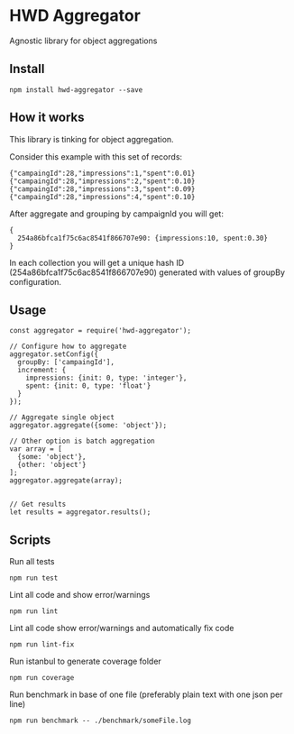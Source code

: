 # HWD Aggregator
Agnostic library for object aggregations

## Install
```
npm install hwd-aggregator --save
```

## How it works
This library is tinking for object aggregation.

Consider this example with this set of records:

```
{"campaingId":28,"impressions":1,"spent":0.01}
{"campaingId":28,"impressions":2,"spent":0.10}
{"campaingId":28,"impressions":3,"spent":0.09}
{"campaingId":28,"impressions":4,"spent":0.10}
```

After aggregate and grouping by campaignId you will get:
```
{
  254a86bfca1f75c6ac8541f866707e90: {impressions:10, spent:0.30}
}
```

In each collection you will get a unique hash ID (254a86bfca1f75c6ac8541f866707e90)
generated with values of groupBy configuration. 

## Usage
```
const aggregator = require('hwd-aggregator');

// Configure how to aggregate
aggregator.setConfig({
  groupBy: ['campaingId'],
  increment: {
    impressions: {init: 0, type: 'integer'},
    spent: {init: 0, type: 'float'}
  }
});

// Aggregate single object
aggregator.aggregate({some: 'object'});

// Other option is batch aggregation
var array = [
  {some: 'object'}, 
  {other: 'object'}
];
aggregator.aggregate(array);


// Get results
let results = aggregator.results();
```

## Scripts
Run all tests
```
npm run test
```

Lint all code and show error/warnings
```
npm run lint
```

Lint all code show error/warnings and automatically fix code
```
npm run lint-fix
```

Run istanbul to generate coverage folder 
```
npm run coverage
```

Run benchmark in base of one file (preferably plain text with one json per line)
```
npm run benchmark -- ./benchmark/someFile.log
```
